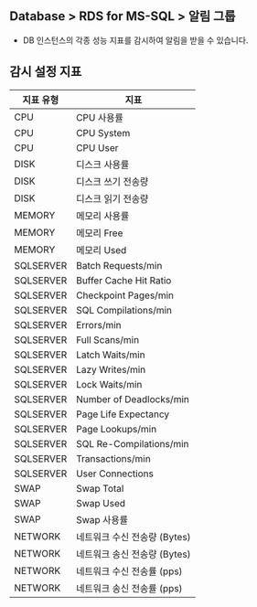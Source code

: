 ## Database > RDS for MS-SQL > 알림 그룹

- DB 인스턴스의 각종 성능 지표를 감시하여 알림을 받을 수 있습니다.

## 감시 설정 지표
| 지표 유형 | 지표 |
| --- | --- | 
| CPU | CPU 사용률 | 
| CPU | CPU System | 
| CPU | CPU User |
| DISK | 디스크 사용률 | 
| DISK | 디스크 쓰기 전송량 |
| DISK | 디스크 읽기 전송량 | 
| MEMORY | 메모리 사용률 |
| MEMORY | 메모리 Free |
| MEMORY | 메모리 Used | 
| SQLSERVER | Batch Requests/min | 
| SQLSERVER | Buffer Cache Hit Ratio |
| SQLSERVER | Checkpoint Pages/min | 
| SQLSERVER | SQL Compilations/min | 
| SQLSERVER | Errors/min |
| SQLSERVER | Full Scans/min | 
| SQLSERVER | Latch Waits/min | 
| SQLSERVER | Lazy Writes/min |
| SQLSERVER | Lock Waits/min | 
| SQLSERVER | Number of Deadlocks/min | 
| SQLSERVER | Page Life Expectancy | 
| SQLSERVER | Page Lookups/min | 
| SQLSERVER | SQL Re-Compilations/min | 
| SQLSERVER | Transactions/min |
| SQLSERVER | User Connections |
| SWAP | Swap Total | 
| SWAP | Swap Used |
| SWAP | Swap 사용률 | 
| NETWORK | 네트워크 수신 전송량 (Bytes) | 
| NETWORK | 네트워크 송신 전송량 (Bytes) |
| NETWORK | 네트워크 수신 전송률 (pps) |
| NETWORK | 네트워크 송신 전송률 (pps) |